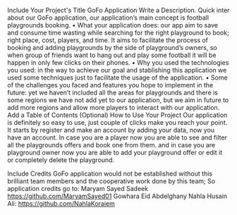 Include Your Project's Title
GoFo Application
Write a Description.
Quick inter about our GoFo application, our application’s main concept is football playgrounds booking.
•	What your application does: our app aim to save and consume time wasting while searching for the right playground to book; right place, cost, players, and time.
It aims to facilitate the process of booking and adding playgrounds by the side of playground’s owners, so when group of friends want to hang out and play some football it will be happen in only few clicks on their phones.
•	Why you used the technologies you used: in the way to achieve our goal and stablishing this application we used some techniques just to facilitate the usage of the application.
•	Some of the challenges you faced and features you hope to implement in the future: yet we haven’t included all the areas for playgrounds and there is some regions we have not add yet to our application, but we aim in future to add more regions and allow more players to interact with our application. 
Add a Table of Contents (Optional)
How to Use Your Project
Our application is definitely so easy to use, just couple of clicks make you reach your point.
It starts by register and make an account by adding your data, now you have an account.
In case you are a player now you are able to see and filter all the playgrounds offers and book one from them. and in case 
you are playground owner now you are able to add your playground offer or edit it or completely delete the playground. 
 
Include Credits
GoFo application would not be established without this brilliant team members and the cooperative work done by this team; So application credits go to:
Maryam Sayed Sadeek https://github.com/MaryamSayed01
Gowhara Eid Abdelghany 
Nahla Husain Ali: https://github.com/NahlaKoraiem
